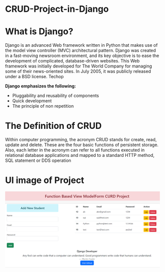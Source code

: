 # CRUD-Project-in-Django

# What is Django?
Django is an advanced Web framework written in Python that makes use of the model view controller (MVC) architectural pattern. Django was created in a fast-moving newsroom environment, and its key objective is to ease the development of complicated, database-driven websites. 
This Web framework was initially developed for The World Company for managing some of their news-oriented sites. In July 2005, it was publicly released under a BSD license.
Techop

**Django emphasizes the following:**
- Pluggability and reusability of components
- Quick development
- The principle of non repetition

# The Definition of CRUD
Within computer programming, the acronym CRUD stands for create, read, update and delete. These are the four basic functions of persistent storage. Also, each letter in the acronym can refer to all functions executed in relational database applications and mapped to a standard HTTP method, SQL statement or DDS operation

# UI image of Project
![](https://github.com/AbdulJabbar64/CRUD-Project-in-Django/blob/main/images/curd1.PNG)
